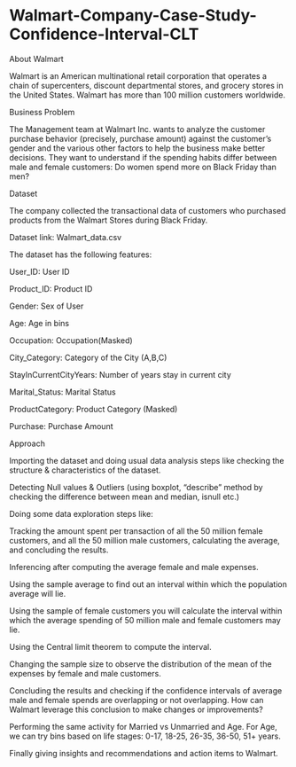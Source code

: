 # Walmart-Company-Case-Study-Confidence-Interval-CLT
About Walmart

Walmart is an American multinational retail corporation that operates a chain of supercenters, discount departmental stores, and grocery stores in the United States. Walmart has more than 100 million customers worldwide.

Business Problem

The Management team at Walmart Inc. wants to analyze the customer purchase behavior (precisely, purchase amount) against the customer’s gender and the various other factors to help the business make better decisions. They want to understand if the spending habits differ between male and female customers: Do women spend more on Black Friday than men?

Dataset

The company collected the transactional data of customers who purchased products from the Walmart Stores during Black Friday.

Dataset link: Walmart_data.csv

The dataset has the following features:

User_ID: User ID

Product_ID: Product ID

Gender: Sex of User

Age: Age in bins

Occupation: Occupation(Masked)

City_Category: Category of the City (A,B,C)

StayInCurrentCityYears: Number of years stay in current city

Marital_Status: Marital Status

ProductCategory: Product Category (Masked)

Purchase: Purchase Amount

Approach

Importing the dataset and doing usual data analysis steps like checking the structure & characteristics of the dataset.

Detecting Null values & Outliers (using boxplot, “describe” method by checking the difference between mean and median, isnull etc.)

Doing some data exploration steps like:

Tracking the amount spent per transaction of all the 50 million female customers, and all the 50 million male customers, calculating the average, and concluding the results.

Inferencing after computing the average female and male expenses.

Using the sample average to find out an interval within which the population average will lie.

Using the sample of female customers you will calculate the interval within which the average spending of 50 million male and female customers may lie.

Using the Central limit theorem to compute the interval.

Changing the sample size to observe the distribution of the mean of the expenses by female and male customers.

Concluding the results and checking if the confidence intervals of average male and female spends are overlapping or not overlapping. How can Walmart leverage this conclusion to make changes or improvements?

Performing the same activity for Married vs Unmarried and Age. For Age, we can try bins based on life stages: 0-17, 18-25, 26-35, 36-50, 51+ years.

Finally giving insights and recommendations and action items to Walmart.
